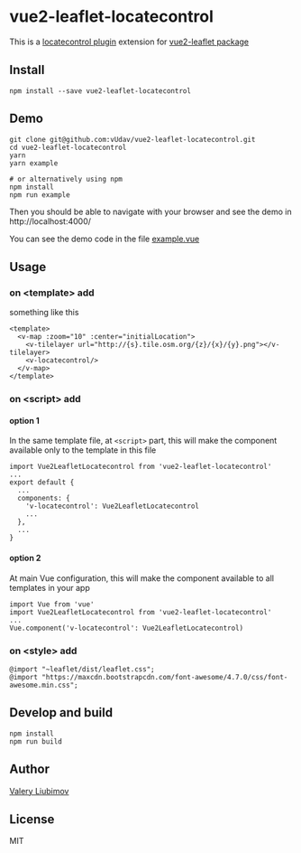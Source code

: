 # vue2-leaflet-locatecontrol

This is a [locatecontrol plugin](https://github.com/domoritz/leaflet-locatecontrol) extension for [vue2-leaflet package](https://github.com/KoRiGaN/Vue2Leaflet)

## Install

    npm install --save vue2-leaflet-locatecontrol

## Demo

    git clone git@github.com:vUdav/vue2-leaflet-locatecontrol.git
    cd vue2-leaflet-locatecontrol
    yarn
    yarn example

    # or alternatively using npm
    npm install
    npm run example

Then you should be able to navigate with your browser and see the demo in http://localhost:4000/

You can see the demo code in the file [example.vue](example.vue)

## Usage

### on &lt;template&gt; add

something like this

    <template>
      <v-map :zoom="10" :center="initialLocation">
        <v-tilelayer url="http://{s}.tile.osm.org/{z}/{x}/{y}.png"></v-tilelayer>
        <v-locatecontrol/>
      </v-map>
    </template>

### on &lt;script&gt; add

#### option 1

In the same template file, at `<script>` part, this will make the component available only to the template in this file

    import Vue2LeafletLocatecontrol from 'vue2-leaflet-locatecontrol'
    ...
    export default {
      ...
      components: {
        'v-locatecontrol': Vue2LeafletLocatecontrol
        ...
      },
      ...
    }

#### option 2

At main Vue configuration, this will make the component available to all templates in your app

    import Vue from 'vue'
    import Vue2LeafletLocatecontrol from 'vue2-leaflet-locatecontrol'
    ...
    Vue.component('v-locatecontrol': Vue2LeafletLocatecontrol)

### on &lt;style&gt; add

    @import "~leaflet/dist/leaflet.css";
    @import "https://maxcdn.bootstrapcdn.com/font-awesome/4.7.0/css/font-awesome.min.css";

## Develop and build

    npm install
    npm run build

## Author

[Valery Liubimov](http://vudav.ru/)

## License

MIT
